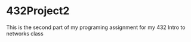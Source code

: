 # 432Project2
This is the second part of my programing assignment for my 432 Intro to networks class
